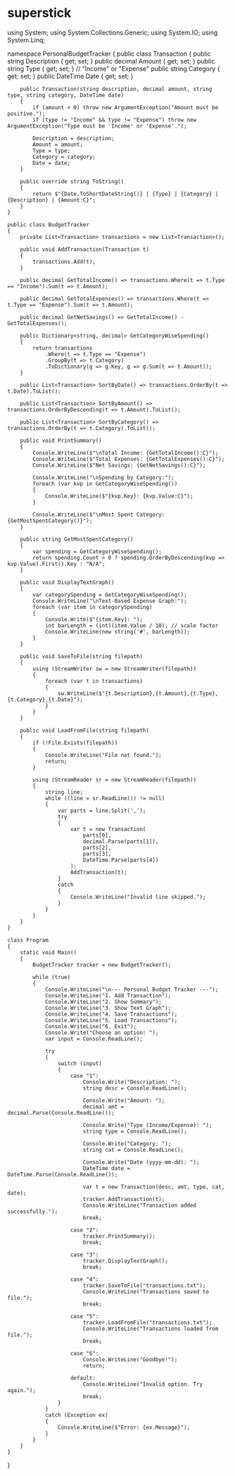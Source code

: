 # superstick

using System;
using System.Collections.Generic;
using System.IO;
using System.Linq;

namespace PersonalBudgetTracker
{
    public class Transaction
    {
        public string Description { get; set; }
        public decimal Amount { get; set; }
        public string Type { get; set; } // "Income" or "Expense"
        public string Category { get; set; }
        public DateTime Date { get; set; }

        public Transaction(string description, decimal amount, string type, string category, DateTime date)
        {
            if (amount < 0) throw new ArgumentException("Amount must be positive.");
            if (type != "Income" && type != "Expense") throw new ArgumentException("Type must be 'Income' or 'Expense'.");

            Description = description;
            Amount = amount;
            Type = type;
            Category = category;
            Date = date;
        }

        public override string ToString()
        {
            return $"{Date.ToShortDateString()} | {Type} | {Category} | {Description} | {Amount:C}";
        }
    }

    public class BudgetTracker
    {
        private List<Transaction> transactions = new List<Transaction>();

        public void AddTransaction(Transaction t)
        {
            transactions.Add(t);
        }

        public decimal GetTotalIncome() => transactions.Where(t => t.Type == "Income").Sum(t => t.Amount);

        public decimal GetTotalExpenses() => transactions.Where(t => t.Type == "Expense").Sum(t => t.Amount);

        public decimal GetNetSavings() => GetTotalIncome() - GetTotalExpenses();

        public Dictionary<string, decimal> GetCategoryWiseSpending()
        {
            return transactions
                .Where(t => t.Type == "Expense")
                .GroupBy(t => t.Category)
                .ToDictionary(g => g.Key, g => g.Sum(t => t.Amount));
        }

        public List<Transaction> SortByDate() => transactions.OrderBy(t => t.Date).ToList();

        public List<Transaction> SortByAmount() => transactions.OrderByDescending(t => t.Amount).ToList();

        public List<Transaction> SortByCategory() => transactions.OrderBy(t => t.Category).ToList();

        public void PrintSummary()
        {
            Console.WriteLine($"\nTotal Income: {GetTotalIncome():C}");
            Console.WriteLine($"Total Expenses: {GetTotalExpenses():C}");
            Console.WriteLine($"Net Savings: {GetNetSavings():C}");

            Console.WriteLine("\nSpending by Category:");
            foreach (var kvp in GetCategoryWiseSpending())
            {
                Console.WriteLine($"{kvp.Key}: {kvp.Value:C}");
            }

            Console.WriteLine($"\nMost Spent Category: {GetMostSpentCategory()}");
        }

        public string GetMostSpentCategory()
        {
            var spending = GetCategoryWiseSpending();
            return spending.Count > 0 ? spending.OrderByDescending(kvp => kvp.Value).First().Key : "N/A";
        }

        public void DisplayTextGraph()
        {
            var categorySpending = GetCategoryWiseSpending();
            Console.WriteLine("\nText-Based Expense Graph:");
            foreach (var item in categorySpending)
            {
                Console.Write($"{item.Key}: ");
                int barLength = (int)(item.Value / 10); // scale factor
                Console.WriteLine(new string('#', barLength));
            }
        }

        public void SaveToFile(string filepath)
        {
            using (StreamWriter sw = new StreamWriter(filepath))
            {
                foreach (var t in transactions)
                {
                    sw.WriteLine($"{t.Description},{t.Amount},{t.Type},{t.Category},{t.Date}");
                }
            }
        }

        public void LoadFromFile(string filepath)
        {
            if (!File.Exists(filepath))
            {
                Console.WriteLine("File not found.");
                return;
            }

            using (StreamReader sr = new StreamReader(filepath))
            {
                string line;
                while ((line = sr.ReadLine()) != null)
                {
                    var parts = line.Split(',');
                    try
                    {
                        var t = new Transaction(
                            parts[0],
                            decimal.Parse(parts[1]),
                            parts[2],
                            parts[3],
                            DateTime.Parse(parts[4])
                        );
                        AddTransaction(t);
                    }
                    catch
                    {
                        Console.WriteLine("Invalid line skipped.");
                    }
                }
            }
        }
    }

    class Program
    {
        static void Main()
        {
            BudgetTracker tracker = new BudgetTracker();

            while (true)
            {
                Console.WriteLine("\n--- Personal Budget Tracker ---");
                Console.WriteLine("1. Add Transaction");
                Console.WriteLine("2. Show Summary");
                Console.WriteLine("3. Show Text Graph");
                Console.WriteLine("4. Save Transactions");
                Console.WriteLine("5. Load Transactions");
                Console.WriteLine("6. Exit");
                Console.Write("Choose an option: ");
                var input = Console.ReadLine();

                try
                {
                    switch (input)
                    {
                        case "1":
                            Console.Write("Description: ");
                            string desc = Console.ReadLine();

                            Console.Write("Amount: ");
                            decimal amt = decimal.Parse(Console.ReadLine());

                            Console.Write("Type (Income/Expense): ");
                            string type = Console.ReadLine();

                            Console.Write("Category: ");
                            string cat = Console.ReadLine();

                            Console.Write("Date (yyyy-mm-dd): ");
                            DateTime date = DateTime.Parse(Console.ReadLine());

                            var t = new Transaction(desc, amt, type, cat, date);
                            tracker.AddTransaction(t);
                            Console.WriteLine("Transaction added successfully.");
                            break;

                        case "2":
                            tracker.PrintSummary();
                            break;

                        case "3":
                            tracker.DisplayTextGraph();
                            break;

                        case "4":
                            tracker.SaveToFile("transactions.txt");
                            Console.WriteLine("Transactions saved to file.");
                            break;

                        case "5":
                            tracker.LoadFromFile("transactions.txt");
                            Console.WriteLine("Transactions loaded from file.");
                            break;

                        case "6":
                            Console.WriteLine("Goodbye!");
                            return;

                        default:
                            Console.WriteLine("Invalid option. Try again.");
                            break;
                    }
                }
                catch (Exception ex)
                {
                    Console.WriteLine($"Error: {ex.Message}");
                }
            }
        }
    }
}

